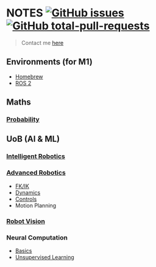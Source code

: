 


# NOTES [![GitHub issues](https://badgen.net/github/issues/sugaE/sugaE.github.io/)](https://GitHub.com/sugaE/sugaE.github.io/issues/) [![GitHub total-pull-requests](https://badgen.net/github/prs/sugaE/sugaE.github.io)](https://GitHub.com/sugaE/sugaE.github.io/pull/)

>  Contact me [here](mailto:suga_e@outlook.com)


## Environments (for M1)
- [Homebrew](envs/homebrew.md)
- [ROS 2](envs/ros.md)


## Maths
### [Probability](uob/math/prob.pdf)

## UoB (AI & ML)
### [Intelligent Robotics](uob/intelligent_robotics/ir.md)
### [Advanced Robotics](uob/advanced_robotics/README.md)
- [FK/IK](uob/advanced_robotics/FK.IK.md)
- [Dynamics](uob/advanced_robotics/Dynamics.md)
- [Controls](uob/advanced_robotics/Controls.md)
- Motion Planning
### [Robot Vision](uob/robot_vision/README.md)
### Neural Computation
- [Basics](uob/neural_computation/nc_basics.md)
- [Unsupervised Learning](uob/neural_computation/nc_unsupervised.md)


<!-- ```
.
├── _config.yml
├── _data
│   └── members.yml
├── _drafts
│   ├── begin-with-the-crazy-ideas.md
│   └── on-simplicity-in-technology.md
├── _includes
│   ├── footer.html
│   └── header.html
├── _layouts
│   ├── default.html
│   └── post.html
├── _posts
│   ├── 2007-10-29-why-every-programmer-should-play-nethack.md
│   └── 2009-04-26-barcamp-boston-4-roundup.md
├── _sass
│   ├── _base.scss
│   └── _layout.scss
├── _site
├── .jekyll-cache
│   └── Jekyll
│       └── Cache
│           └── [...]
├── .jekyll-metadata
└── index.html # can also be an 'index.md' with valid front matter
``` -->